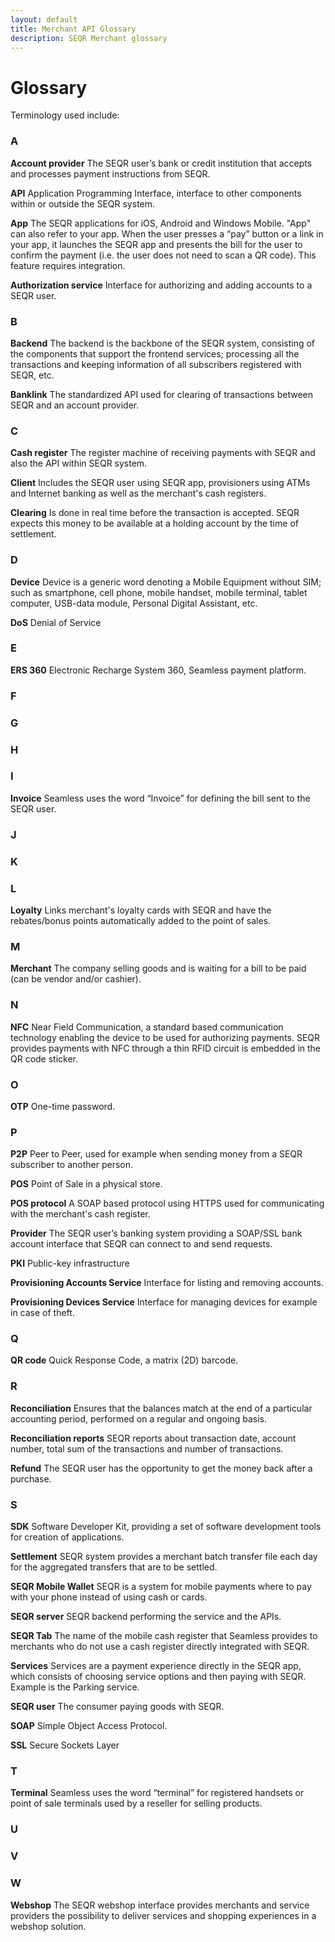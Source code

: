 ```yaml
---
layout: default
title: Merchant API Glossary
description: SEQR Merchant glossary
---
```


# Glossary

Terminology used include: 

### A
**Account provider**
The SEQR user’s bank or credit institution that accepts and processes payment instructions from SEQR.

**API**
Application Programming Interface, interface to other components within or outside the SEQR system.

**App**
The SEQR applications for iOS, Android and Windows Mobile.
"App" can also refer to your app. When the user presses a “pay” button or a link in your app, it launches the SEQR app and presents the bill for the user to confirm the payment (i.e. the user does not need to scan a QR code). This feature requires integration.

**Authorization service**
Interface for authorizing and adding accounts to a SEQR user.

### B
**Backend**
The backend is the backbone of the SEQR system, consisting of the components that support the frontend services; processing all the transactions and keeping information of all subscribers registered with SEQR, etc.

**Banklink**
The standardized API used for clearing of transactions between SEQR and an account provider.

### C
**Cash register**
The register machine of receiving payments with SEQR and also the API within SEQR system.

**Client**
Includes the SEQR user using SEQR app, provisioners using ATMs and Internet banking as well as the merchant's cash registers.

**Clearing**
Is done in real time before the transaction is accepted. SEQR expects this money to be available at a holding account by the time of settlement.

### D
**Device**
Device is a generic word denoting a Mobile Equipment without SIM; such as smartphone, cell phone, mobile handset, mobile terminal, tablet computer, USB-data module, Personal Digital Assistant, etc.

**DoS**
Denial of Service

### E
**ERS 360**
Electronic Recharge System 360, Seamless payment platform.

### F

### G

### H

### I
**Invoice**
Seamless uses the word “Invoice” for defining the bill sent to the SEQR user. 

### J

### K

### L
**Loyalty**
Links merchant's loyalty cards with SEQR and have the rebates/bonus points automatically added to the point of sales.

### M
**Merchant**
The company selling goods and is waiting for a bill to be paid (can be vendor and/or cashier).

### N
**NFC**
Near Field Communication, a standard based communication technology enabling the device to be used for authorizing payments. SEQR provides payments with NFC through a thin RFID circuit is embedded in the QR code sticker.

### O
**OTP**
One-time password.

### P
**P2P**
Peer to Peer, used for example when sending money from a SEQR subscriber to another person.

**POS**
Point of Sale in a physical store.

**POS protocol**
A SOAP based protocol using HTTPS used for communicating with the merchant's cash register.

**Provider**
The SEQR user’s banking system providing a SOAP/SSL bank account interface that SEQR can connect to and send requests.

**PKI**
Public-key infrastructure

**Provisioning Accounts Service**
Interface for listing and removing accounts.

**Provisioning Devices Service**
Interface for managing devices for example in case of theft.

### Q
**QR code**
Quick Response Code, a matrix (2D) barcode.

### R
**Reconciliation**
Ensures that the balances match at the end of a particular accounting period, performed on a regular and ongoing basis.

**Reconciliation reports**
SEQR reports about transaction date, account number, total sum of the transactions and number of transactions.

**Refund**
The SEQR user has the opportunity to get the money back after a purchase.

### S
**SDK**
Software Developer Kit, providing a set of software development tools for creation of applications.

**Settlement**
SEQR system provides a merchant batch transfer file each day for the aggregated transfers that are to be settled.

**SEQR Mobile Wallet**
SEQR is a system for mobile payments where to pay with your phone instead of using cash or cards.

**SEQR server**
SEQR backend performing the service and the APIs.

**SEQR Tab**
The name of the mobile cash register that Seamless provides to merchants who do not use a cash register directly integrated with SEQR.

**Services**
Services are a payment experience directly in the SEQR app, which consists of choosing service options and then paying with SEQR. Example is the Parking service.

**SEQR user**
The consumer paying goods with SEQR.

**SOAP**
Simple Object Access Protocol.

**SSL**
Secure Sockets Layer

### T
**Terminal**
Seamless uses the word “terminal” for registered handsets or point of sale terminals used by a reseller for selling products.

### U

### V

### W
**Webshop**
The SEQR webshop interface provides merchants and service providers the possibility to deliver services and shopping experiences in a webshop solution.

